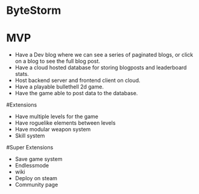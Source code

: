 # ByteStorm

# MVP

+ Have a Dev blog where we can see a series of paginated blogs, or click on a blog to see the full blog post.
+ Have a cloud hosted database for storing blogposts and leaderboard stats.
+ Host backend server and frontend client on cloud.
+ Have a playable bullethell 2d game.
+ Have the game able to post data to the database.

#Extensions

+ Have multiple levels for the game
+ Have roguelike elements between levels
+ Have modular weapon system
+ Skill system

#Super Extensions
+ Save game system
+ Endlessmode
+ wiki
+ Deploy on steam
+ Community page
